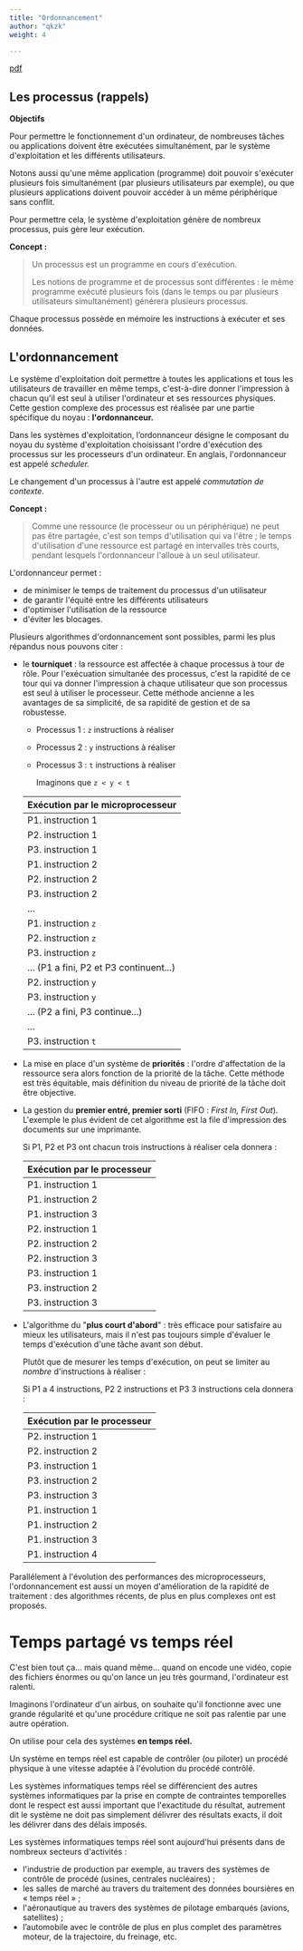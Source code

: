 ```yaml
---
title: "Ordonnancement"
author: "qkzk"
weight: 4

---
```


[pdf](./4_ordonnancement.pdf)


## Les processus (rappels)

**Objectifs**

Pour permettre le fonctionnement d'un ordinateur, de nombreuses tâches ou
applications doivent être exécutées simultanément, par le système
d'exploitation et les différents utilisateurs.

Notons aussi qu'une même application (programme) doit pouvoir s'exécuter
plusieurs fois simultanément (par plusieurs utilisateurs par exemple), ou que
plusieurs applications doivent pouvoir accéder à un même périphérique sans
conflit.

Pour permettre cela, le système d'exploitation génère de nombreux processus,
puis gère leur exécution.

**Concept :**

> Un processus est un programme en cours d'exécution.
>
> Les notions de programme et de processus sont différentes : le même programme
> exécuté plusieurs fois (dans le temps ou par plusieurs utilisateurs
> simultanément) générera plusieurs processus.

Chaque processus possède en mémoire les instructions à exécuter et ses données.

## L'ordonnancement

Le système d'exploitation doit permettre à toutes les applications et tous 
les utilisateurs de travailler en même temps, c'est-à-dire donner l'impression
à chacun qu'il est seul à utiliser l'ordinateur et ses ressources physiques.
Cette gestion complexe des processus est réalisée par une partie spécifique
du noyau : **l'ordonnanceur.**

Dans les systèmes d'exploitation, l’ordonnanceur désigne le composant du noyau
du système d'exploitation choisissant l'ordre d'exécution des processus sur les
processeurs d'un ordinateur. En anglais, l'ordonnanceur est appelé _scheduler._

Le changement d'un processus à l'autre est appelé _commutation de contexte_.

**Concept :**

> Comme une ressource (le processeur ou un périphérique) ne peut pas être
> partagée, c'est son temps d'utilisation qui va l'être ; le temps d'utilisation
> d'une ressource est partagé en intervalles très courts, pendant lesquels
> l'ordonnanceur l'alloue à un seul utilisateur.


L'ordonnanceur permet :

* de minimiser le temps de traitement du processus d'un utilisateur
* de garantir l'équité entre les différents utilisateurs
* d'optimiser l'utilisation de la ressource
* d'éviter les blocages.

Plusieurs algorithmes d'ordonnancement sont possibles, parmi les plus répandus
nous pouvons citer :

* le **tourniquet** : la ressource est affectée à chaque processus à tour
    de rôle. Pour l'exécuation simultanée des processus, c'est la rapidité
    de ce tour qui va donner l'impression à chaque utilisateur que son processus
    est seul à utiliser le processeur. Cette méthode ancienne a les avantages
    de sa simplicité, de sa rapidité de gestion et de sa robustesse.

    * Processus 1 : `z` instructions à réaliser
    * Processus 2 : `y` instructions à réaliser
    * Processus 3 : `t` instructions à réaliser

        Imaginons que `z < y < t`

    | Exécution par le microprocesseur            |
    |---------------------------------------------|
    | P1. instruction 1                           |
    | P2. instruction 1                           |
    | P3. instruction 1                           |
    | P1. instruction 2                           |
    | P2. instruction 2                           |
    | P3. instruction 2                           |
    | ...                                         |
    | P1. instruction `z`                         |
    | P2. instruction `z`                         |
    | P3. instruction `z`                         |
    | ...     (P1 a fini, P2 et P3 continuent...) |
    | P2. instruction `y`                         |
    | P3. instruction `y`                         |
    | ...     (P2 a fini, P3 continue...)         |
    | ...                                         |
    | P3. instruction `t`                         |

* La mise en place d'un système de **priorités** : l'ordre d'affectation
    de la ressource sera alors fonction de la priorité de la tâche. Cette
    méthode est très équitable, mais définition du niveau de priorité de la
    tâche doit être objective.

* La gestion du **premier entré, premier sorti** (FIFO : _First In, First Out_).
    L'exemple le plus évident de cet algorithme est la file d'impression des
    documents sur une imprimante.

    Si P1, P2 et P3 ont chacun trois instructions à réaliser cela donnera :

    | Exécution par le processeur |
    |-----------------------------|
    | P1. instruction 1           |
    | P1. instruction 2           |
    | P1. instruction 3           |
    | P2. instruction 1           |
    | P2. instruction 2           |
    | P2. instruction 3           |
    | P3. instruction 1           |
    | P3. instruction 2           |
    | P3. instruction 3           |

* L'algorithme du "**plus court d'abord**" : très efficace pour satisfaire
    au mieux les utilisateurs, mais il n'est pas toujours simple d'évaluer
    le temps d'exécution d'une tâche avant son début.

    Plutôt que de mesurer les temps d'exécution, on peut se limiter au _nombre_
    d'instructions à réaliser :


    Si P1 a 4 instructions, P2 2 instructions et P3 3 instructions cela donnera :

    | Exécution par le processeur |
    |-----------------------------|
    | P2. instruction 1           |
    | P2. instruction 2           |
    | P3. instruction 1           |
    | P3. instruction 2           |
    | P3. instruction 3           |
    | P1. instruction 1           |
    | P1. instruction 2           |
    | P1. instruction 3           |
    | P1. instruction 4           |

Parallélement à l'évolution des performances des microprocesseurs,
l'ordonnancement est aussi un moyen d'amélioration de la rapidité de traitement :
des algorithmes récents, de plus en plus complexes ont est proposés.


# Temps partagé vs temps réel

C'est bien tout ça... mais quand même... quand on encode une vidéo, copie
des fichiers énormes ou qu'on lance un jeu très gourmand, l'ordinateur est ralenti.

Imaginons l'ordinateur d'un airbus, on souhaite qu'il fonctionne avec une grande
régularité et qu'une procédure critique ne soit pas ralentie par une autre opération.

On utilise pour cela des systèmes **en temps réel.**

Un système en temps réel est capable de contrôler (ou piloter) un procédé
physique à une vitesse adaptée à l'évolution du procédé contrôlé.

Les systèmes informatiques temps réel se différencient des autres systèmes
informatiques par la prise en compte de contraintes temporelles dont le respect
est aussi important que l'exactitude du résultat, autrement dit le système ne
doit pas simplement délivrer des résultats exacts, il doit les délivrer dans
des délais imposés.

Les systèmes informatiques temps réel sont aujourd'hui présents dans de nombreux secteurs d'activités :

* l'industrie de production par exemple, au travers des systèmes de contrôle de procédé (usines, centrales nucléaires) ;
* les salles de marché au travers du traitement des données boursières en « temps réel » ;
* l'aéronautique au travers des systèmes de pilotage embarqués (avions, satellites) ;
* l’automobile avec le contrôle de plus en plus complet des paramètres moteur, de la trajectoire, du freinage, etc.

